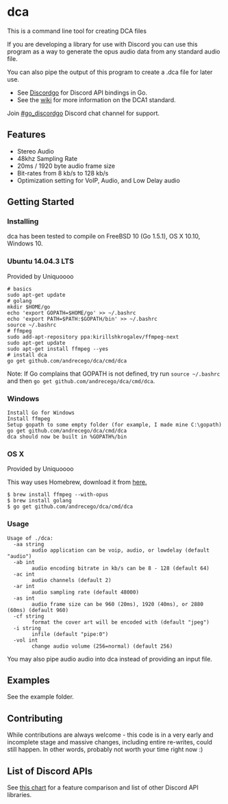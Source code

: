 dca  
====

This is a command line tool for creating DCA files

If you are developing a library for use with Discord you can use this program
as a way to generate the opus audio data from any standard audio file.

You can also pipe the output of this program to create a .dca file for later use.

* See [Discordgo](https://github.com/bwmarrin/discordgo) for Discord API bindings in Go.
* See the [wiki](https://github.com/bwmarrin/dca/wiki/DCA1-specification-draft) for more information on the DCA1 standard.

Join [#go_discordgo](https://discord.gg/0SBTUU1wZTWT6sqd) Discord chat channel 
for support.

## Features
* Stereo Audio
* 48khz Sampling Rate
* 20ms / 1920 byte audio frame size
* Bit-rates from 8 kb/s to 128 kb/s
* Optimization setting for VoIP, Audio, and Low Delay audio


## Getting Started

### Installing

dca has been tested to compile on FreeBSD 10 (Go 1.5.1), OS X 10.10, Windows 10.

### Ubuntu 14.04.3 LTS

Provided by Uniquoooo

```
# basics
sudo apt-get update
# golang
mkdir $HOME/go
echo 'export GOPATH=$HOME/go' >> ~/.bashrc
echo 'export PATH=$PATH:$GOPATH/bin' >> ~/.bashrc
source ~/.bashrc
# ffmpeg
sudo add-apt-repository ppa:kirillshkrogalev/ffmpeg-next
sudo apt-get update
sudo apt-get install ffmpeg --yes
# install dca
go get github.com/andrecego/dca/cmd/dca
```

Note: If Go complains that GOPATH is not defined, try run `source ~/.bashrc` and then `go get github.com/andrecego/dca/cmd/dca`.

### Windows

```
Install Go for Windows
Install ffmpeg
Setup gopath to some empty folder (for example, I made mine C:\gopath)
go get github.com/andrecego/dca/cmd/dca
dca should now be built in %GOPATH%/bin
```

### OS X

Provided by Uniquoooo

This way uses Homebrew, download it from [here.](http://brew.sh/)

```
$ brew install ffmpeg --with-opus
$ brew install golang
$ go get github.com/andrecego/dca/cmd/dca
```


### Usage

```
Usage of ./dca:
  -aa string
        audio application can be voip, audio, or lowdelay (default "audio")
  -ab int
        audio encoding bitrate in kb/s can be 8 - 128 (default 64)
  -ac int
        audio channels (default 2)
  -ar int
        audio sampling rate (default 48000)
  -as int
        audio frame size can be 960 (20ms), 1920 (40ms), or 2880 (60ms) (default 960)
  -cf string
        format the cover art will be encoded with (default "jpeg")
  -i string
        infile (default "pipe:0")
  -vol int
        change audio volume (256=normal) (default 256)
```

You may also pipe audio audio into dca instead of providing an input file.


## Examples

See the example folder.


## Contributing

While contributions are always welcome - this code is in a very early and 
incomplete stage and massive changes, including entire re-writes, could still
happen.  In other words, probably not worth your time right now :)

## List of Discord APIs

See [this chart](https://abal.moe/Discord/Libraries.html) for a feature 
comparison and list of other Discord API libraries.

